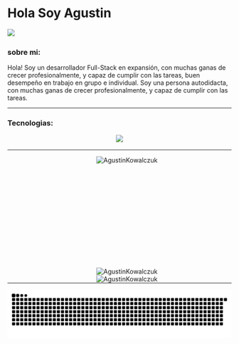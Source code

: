 <!-- ### Hi there 👋 -->
<!-- <image src="https://i.imgur.com/F5cKGN4.png" ></image> -->
<h1> Hola Soy Agustin</h1>
<img src="https://github.com/AgustinKowalczuk/AgustinKowalczuk/blob/main/views/skylineGithub.gif">
<h3> sobre mi: </h3>
<p>Hola! Soy un desarrollador Full-Stack en expansión, con muchas ganas de crecer profesionalmente, y capaz de cumplir con las tareas, buen desempeño en trabajo en grupo e individual. Soy una persona autodidacta, con muchas ganas de crecer profesionalmente, y capaz de cumplir con las tareas.</p>

<hr />
<h3>Tecnologias:</h3>
<!-- <h3>Aqui mi Cv:</h3>[CV-Agustin Kowalczuk.pdf](https://github.com/AgustinKowalczuk/AgustinKowalczuk/files/6918890/CV-Agustin.Kowalczuk.pdf) -->

<p align="center">
<img src="https://skillicons.dev/icons?i=js,html,css,express,git,jquery,materialui,mongodb,mysql,nodejs,postgres,postman,react,redux,sass,sequelize,vscode,vite,webpack,pug,bootstrap,bash,babel"/>
</p>
<hr width="100%"/>
<div>
  <img align="left" width="500" height="250"  hspace="200" src="https://github-readme-stats.vercel.app/api/top-langs?username=AgustinKowalczuk&show_icons=true&bg_color=202020&text_color=B9B9B9&locale=es&layout=compact" alt="AgustinKowalczuk" />
  <img align="left" width='500' hspace="200" src="https://github-readme-stats.vercel.app/api?username=AgustinKowalczuk&count_private=true&bg_color=202020&text_color=B9B9B9" alt="AgustinKowalczuk" />
  <img align="left" width='500' hspace="200" src="https://github-readme-streak-stats.herokuapp.com/?user=AgustinKowalczuk&show_icons=true&bg_color=202020&text_color=B9B9B9&theme=dark" alt="AgustinKowalczuk" />
</div>
<hr width="100%"/> 
<div>
<img src="./views/snakeContributions.svg">
</div>
